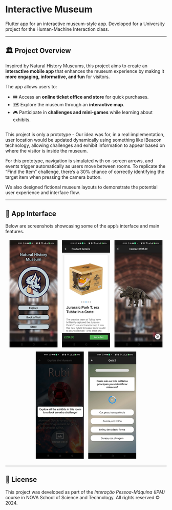 # Interactive Museum 

Flutter app for an interactive museum-style app.
Developed for a University project for the Human-Machine Interaction class.

---

## 🏛️ Project Overview

Inspired by Natural History Museums, this project aims to create an **interactive mobile app** that enhances the museum experience by making it **more engaging, informative, and fun** for visitors.

The app allows users to:

* 🎟️ Access an **online ticket office and store** for quick purchases.
* 🗺️ Explore the museum through an **interactive map**.
* 🎮 Participate in **challenges and mini-games** while learning about exhibits.

##

This project is only a prototype - Our idea was for, in a real implementation, user location would be updated dynamically using something like iBeacon technology, allowing challenges and exhibit information to appear based on where the visitor is inside the museum.

For this prototype, navigation is simulated with on-screen arrows, and events trigger automatically as users move between rooms. To replicate the “Find the Item” challenge, there’s a 30% chance of correctly identifying the target item when pressing the camera button.

We also designed fictional museum layouts to demonstrate the potential user experience and interface flow.

---

## 📱 App Interface

Below are screenshots showcasing some of the app’s interface and main features.

<div align="center">
  <img src="assets/home_screen.png" alt="Home Screen" width="150" style="margin: 5px;">
  <img src="assets/store_screen.png" alt="Museum Store" width="150" style="margin: 5px;">
  <img src="assets/map_screen.png" alt="Interactive Map" width="150" style="margin: 5px;">
  <img src="assets/challenge_popup.png" alt="Challenge Popup" width="150" style="margin: 5px;">
  <img src="assets/quiz_screen.jpg" alt="Museum Store" width="150" style="margin: 5px;">
</div>

---

## 📄 License

This project was developed as part of the *Interação Pessoa-Máquina (IPM)* course in NOVA School of Science and Technology.
All rights reserved © 2024.


